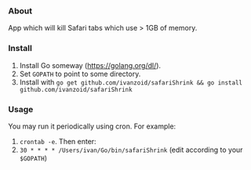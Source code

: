 ### About

App which will kill Safari tabs which use > 1GB of memory.


### Install

1. Install Go someway (https://golang.org/dl/).
2. Set `GOPATH` to point to some directory.
3. Install with `go get github.com/ivanzoid/safariShrink && go install github.com/ivanzoid/safariShrink`

### Usage

You may run it periodically using cron. For example:

1. `crontab -e`. Then enter:
2. `30 * * * * /Users/ivan/Go/bin/safariShrink` (edit according to your `$GOPATH`)